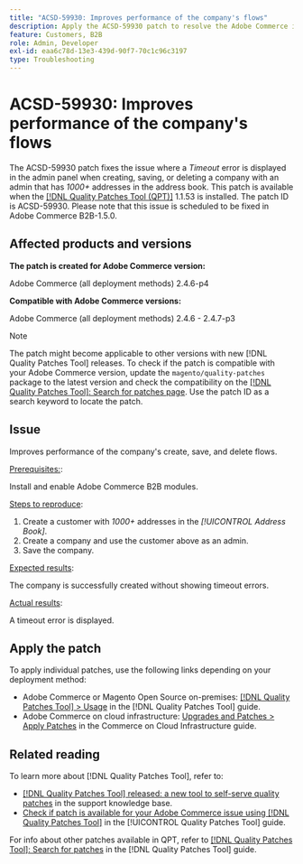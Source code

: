 ```yaml
---
title: "ACSD-59930: Improves performance of the company's flows"
description: Apply the ACSD-59930 patch to resolve the Adobe Commerce issue where a *Timeout* error is displayed in the admin panel when creating, saving, or deleting a company with an admin that has *1000+* addresses in the address book.
feature: Customers, B2B
role: Admin, Developer
exl-id: eaa6c78d-13e3-439d-90f7-70c1c96c3197
type: Troubleshooting
---
```

# ACSD-59930: Improves performance of the company's flows

The ACSD-59930 patch fixes the issue where a *Timeout* error is displayed in the admin panel when creating, saving, or deleting a company with an admin that has *1000+* addresses in the address book. This patch is available when the [[!DNL Quality Patches Tool (QPT)]](https://experienceleague.adobe.com/en/docs/commerce-operations/tools/quality-patches-tool/quality-patches-tool-to-self-serve-quality-patches) 1.1.53 is installed. The patch ID is ACSD-59930. Please note that this issue is scheduled to be fixed in Adobe Commerce B2B-1.5.0.

## Affected products and versions

**The patch is created for Adobe Commerce version:**

Adobe Commerce (all deployment methods) 2.4.6-p4

**Compatible with Adobe Commerce versions:**

Adobe Commerce (all deployment methods) 2.4.6 - 2.4.7-p3

>[!NOTE]
>
>The patch might become applicable to other versions with new [!DNL Quality Patches Tool] releases. To check if the patch is compatible with your Adobe Commerce version, update the `magento/quality-patches` package to the latest version and check the compatibility on the [[!DNL Quality Patches Tool]: Search for patches page](https://experienceleague.adobe.com/tools/commerce-quality-patches/index.html). Use the patch ID as a search keyword to locate the patch.

## Issue

Improves performance of the company's create, save, and delete flows.

<u>Prerequisites:</u>:

Install and enable Adobe Commerce B2B modules.

<u>Steps to reproduce</u>:

1. Create a customer with *1000+* addresses in the *[!UICONTROL Address Book]*.
1. Create a company and use the customer above as an admin.
1. Save the company.

<u>Expected results</u>:

The company is successfully created without showing timeout errors.

<u>Actual results</u>:

A timeout error is displayed.

## Apply the patch

To apply individual patches, use the following links depending on your deployment method:

* Adobe Commerce or Magento Open Source on-premises: [[!DNL Quality Patches Tool] > Usage](/help/tools/quality-patches-tool/usage.md) in the [!DNL Quality Patches Tool] guide.
* Adobe Commerce on cloud infrastructure: [Upgrades and Patches > Apply Patches](https://experienceleague.adobe.com/docs/commerce-cloud-service/user-guide/develop/upgrade/apply-patches.html) in the Commerce on Cloud Infrastructure guide.

## Related reading

To learn more about [!DNL Quality Patches Tool], refer to:

* [[!DNL Quality Patches Tool] released: a new tool to self-serve quality patches](https://experienceleague.adobe.com/en/docs/commerce-operations/tools/quality-patches-tool/quality-patches-tool-to-self-serve-quality-patches) in the support knowledge base.
* [Check if patch is available for your Adobe Commerce issue using [!DNL Quality Patches Tool]](/help/tools/quality-patches-tool/patches-available-in-qpt/check-patch-for-magento-issue-with-magento-quality-patches.md) in the [!UICONTROL Quality Patches Tool] guide.


For info about other patches available in QPT, refer to [[!DNL Quality Patches Tool]: Search for patches](https://experienceleague.adobe.com/tools/commerce-quality-patches/index.html) in the [!DNL Quality Patches Tool] guide.
